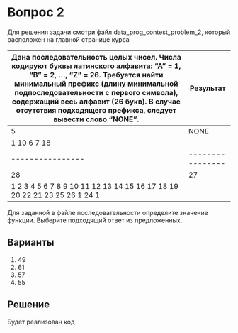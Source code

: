 # Вопрос 2

Для решения задачи смотри файл data_prog_contest_problem_2, который расположен на главной странице курса
 
| Дана последовательность целых чисел. Числа кодируют буквы латинского алфавита: “А” = 1, “B” = 2, …, “Z” = 26. Требуется найти минимальный префикс (длину минимальной подпоследовательности с первого символа), содержащий весь алфавит (26 букв). В случае отсутствия подходящего префикса, следует вывести слово “NONE”. | Результат |
| ---------------- | ---------------- |
| 5 | NONE |
| 1 10 6 7 18 |  |
| ---------------- | ---------------- |
| 28 | 27 |
| 1 2 3 4 5 6 7 8 9 10 11 12 13 14 15 16 17 18 19 20 22 21 23 25 26 1 24 1 |  |

Для заданной в файле последовательности определите значение функции. Выберите подходящий ответ из предложенных.

## Варианты

1. 49
2. 61
3. 57
4. 55

## Решение

Будет реализован код
